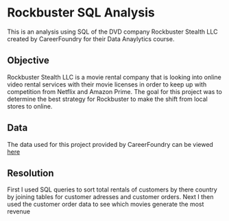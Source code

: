 # Rockbuster SQL Analysis 
This is an analysis using SQL of the DVD company Rockbuster Stealth LLC created by CareerFoundry for their Data Anaylytics course.
## Objective
Rockbuster Stealth LLC is a movie rental company that is looking into online video rental services with their movie licenses in order to keep up with competition from Netflix and Amazon Prime.
The goal for this project was to determine the best strategy for Rockbuster to make the shift from local stores to online.
## Data
The data used for this project provided by CareerFoundry can be viewed [here](https://www.postgresqltutorial.com/wp-content/uploads/2019/05/dvdrental.zip)
## Resolution
First I used SQL queries to sort total rentals of customers by there country by joining tables for customer adresses and customer orders. Next I then used the customer order data to see which movies generate the most revenue 
